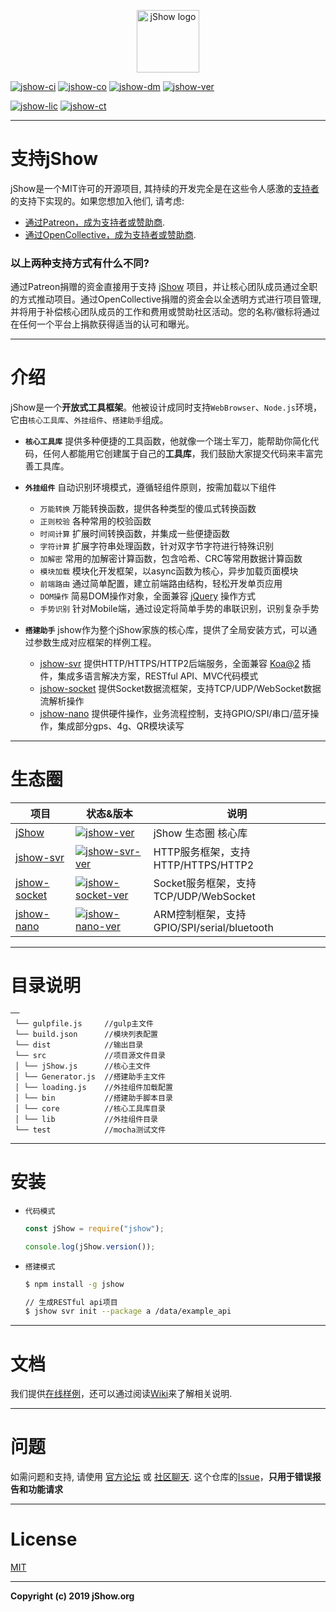 <p align="center">
	<a href="https://jshow.org" target="_blank">
		<img width="100" src="https://jshow.org/images/jshow.png" alt="jShow logo" />
	</a>
</p>

[![jshow-ci]][jshow-circleci]
[![jshow-co]][jshow-codecov]
[![jshow-dm]][jshow-npm]
[![jshow-ver]][jshow-npm]

[![jshow-lic]][jshow-npm]
[![jshow-ct]][jshow-chat]

[jshow-url]: https://github.com/j-show/jshow
[jshow-npm]: https://npmjs.com/package/jshow
[jshow-chat]: https://jshow.org/chat
[jshow-circleci]: https://circleci.com/gh/j-show/jshow/tree/dev
[jshow-codecov]: https://codecov.io/github/vuejs/vue?branch=dev
[jshow-ci]: https://img.shields.io/circleci/project/github/j-show/jshow/dev.svg
[jshow-co]: https://img.shields.io/codecov/c/github/j-show/jshow/dev.svg
[jshow-ver]: https://img.shields.io/npm/v/jshow.svg
[jshow-lic]: https://img.shields.io/npm/l/jshow.svg
[jshow-dm]: https://img.shields.io/npm/dm/jshow.svg
[jshow-ct]: https://img.shields.io/badge/chat-on%20discord-7289da.svg

[jshow-svr-url]: https://github.com/j-show/jshow-svr
[jshow-svr-npm]: https://npmjs.com/package/jshow-svr
[jshow-svr-ver]: https://img.shields.io/npm/v/jshow-svr.svg

[jshow-socket-url]: https://github.com/j-show/jshow-socket
[jshow-socket-npm]: https://npmjs.com/package/jshow-socket
[jshow-socket-ver]: https://img.shields.io/npm/v/jshow-socket.svg

[jshow-nano-url]: https://github.com/j-show/jshow-nano
[jshow-nano-npm]: https://npmjs.com/package/jshow-nano
[jshow-nano-ver]: https://img.shields.io/npm/v/jshow-nano.svg

---

# 支持jShow

jShow是一个MIT许可的开源项目, 其持续的开发完全是在这些令人感激的[支持者](https://github.com/j-show/jShow/blob/master/BACKERS.md)的支持下实现的。如果您想加入他们, 请考虑:

- [通过Patreon，成为支持者或赞助商](https://www.patreon.com/jshow).
- [通过OpenCollective，成为支持者或赞助商](https://opencollective.com/jshow).

### 以上两种支持方式有什么不同?

通过Patreon捐赠的资金直接用于支持 [jShow][jshow-url] 项目，并让核心团队成员通过全职的方式推动项目。通过OpenCollective捐赠的资金会以全透明方式进行项目管理, 并将用于补偿核心团队成员的工作和费用或赞助社区活动。您的名称/徽标将通过在任何一个平台上捐款获得适当的认可和曝光。

---

# 介绍

jShow是一个**开放式工具框架**。他被设计成同时支持`WebBrowser`、`Node.js`环境，它由`核心工具库`、`外挂组件`、`搭建助手`组成。

- **`核心工具库`** 提供多种便捷的工具函数，他就像一个瑞士军刀，能帮助你简化代码，任何人都能用它创建属于自己的**工具库**，我们鼓励大家提交代码来丰富完善工具库。

- **`外挂组件`** 自动识别环境模式，遵循轻组件原则，按需加载以下组件
	- `万能转换` 万能转换函数，提供各种类型的傻瓜式转换函数
	- `正则校验` 各种常用的校验函数
	- `时间计算` 扩展时间转换函数，并集成一些便捷函数
	- `字符计算` 扩展字符串处理函数，针对双字节字符进行特殊识别
	- `加解密` 常用的加解密计算函数，包含哈希、CRC等常用数据计算函数
	- `模块加载` 模块化开发框架，以async函数为核心，异步加载页面模块
	- `前端路由` 通过简单配置，建立前端路由结构，轻松开发单页应用
	- `DOM操作` 简易DOM操作对象，全面兼容 [jQuery](https://jquery.com/) 操作方式
	- `手势识别` 针对Mobile端，通过设定将简单手势的串联识别，识别复杂手势

- **`搭建助手`** jshow作为整个jShow家族的核心库，提供了全局安装方式，可以通过参数生成对应框架的样例工程。
	- [jshow-svr][jshow-svr-url] 提供HTTP/HTTPS/HTTP2后端服务，全面兼容 [Koa@2](https://koajs.com/) 插件，集成多语言解决方案，RESTful API、MVC代码模式
	- [jshow-socket][jshow-socket-url] 提供Socket数据流框架，支持TCP/UDP/WebSocket数据流解析操作
	- [jshow-nano][jshow-nano-url] 提供硬件操作，业务流程控制，支持GPIO/SPI/串口/蓝牙操作，集成部分gps、4g、QR模块读写

---


# 生态圈

| 项目 | 状态&版本 | 说明 |
|---|---|---|
| [jShow][jshow-url] | [![jshow-ver]][jshow-npm] | jShow 生态圈 核心库 |
| [jshow-svr][jshow-svr-url] | [![jshow-svr-ver]][jshow-svr-npm] | HTTP服务框架，支持HTTP/HTTPS/HTTP2 |
| [jshow-socket][jshow-socket-url] | [![jshow-socket-ver]][jshow-socket-npm] | Socket服务框架，支持TCP/UDP/WebSocket |
| [jshow-nano][jshow-nano-url] | [![jshow-nano-ver]][jshow-nano-npm] | ARM控制框架，支持GPIO/SPI/serial/bluetooth |

---

# 目录说明

```
──
 └── gulpfile.js     //gulp主文件
 └── build.json      //模块列表配置
 └── dist            //输出目录
 └── src             //项目源文件目录
 │ └── jShow.js      //核心主文件
 │ └── Generator.js  //搭建助手主文件
 │ └── loading.js    //外挂组件加载配置
 │ └── bin           //搭建助手脚本目录
 │ └── core          //核心工具库目录
 │ └── lib           //外挂组件目录
 └── test            //mocha测试文件
```

---

# 安装

- `代码模式`

	```javascript
	const jShow = require("jshow");
	
	console.log(jShow.version());
	```
	
- `搭建模式`
	
	```bash
	$ npm install -g jshow
	
	// 生成RESTful api项目
	$ jshow svr init --package a /data/example_api
	```

---

# 文档

我们提供[在线样例](https://jshow.org/example)，还可以通过阅读[Wiki](https://github.com/j-show/jShow/wiki/中文Wiki)来了解相关说明.

---

# 问题

如需问题和支持, 请使用 [官方论坛](https://jshow.org/forum) 或 [社区聊天](https://jshow.org/chat).
这个仓库的[Issue](https://github.com/j-show/jShow/issues)，**只用于错误报告和功能请求**

---

# License

[MIT](http://opensource.org/licenses/MIT)

---

**Copyright (c) 2019 jShow.org**